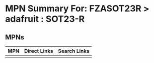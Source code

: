 



# MPN Summary For: FZASOT23R > adafruit : SOT23-R

## MPNs
  

|MPN|Direct Links|Search Links|
| :--- | :--- | :--- |
||||

